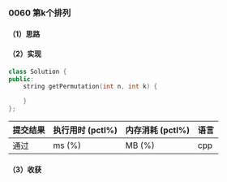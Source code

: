 ### 0060 第k个排列

#### （1）思路

#### （2）实现

```cpp
class Solution {
public:
    string getPermutation(int n, int k) {

    }
};
```

| 提交结果 | 执行用时 (pctl%) | 内存消耗 (pctl%) | 语言 |
|:---------|:-----------------|:-----------------|:-----|
| 通过     |  ms (%)   |  MB (%)  | cpp  |

#### （3）收获
